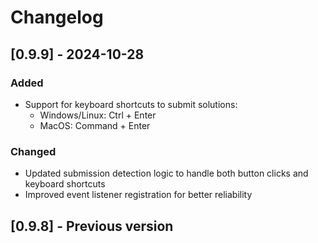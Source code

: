 # Changelog

## [0.9.9] - 2024-10-28

### Added

- Support for keyboard shortcuts to submit solutions:
  - Windows/Linux: Ctrl + Enter
  - MacOS: Command + Enter

### Changed

- Updated submission detection logic to handle both button clicks and keyboard shortcuts
- Improved event listener registration for better reliability

## [0.9.8] - Previous version

